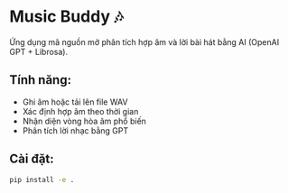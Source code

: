# Music Buddy 🎶

Ứng dụng mã nguồn mở phân tích hợp âm và lời bài hát bằng AI (OpenAI GPT + Librosa).

## Tính năng:
- Ghi âm hoặc tải lên file WAV
- Xác định hợp âm theo thời gian
- Nhận diện vòng hòa âm phổ biến
- Phân tích lời nhạc bằng GPT

## Cài đặt:
```bash
pip install -e .

